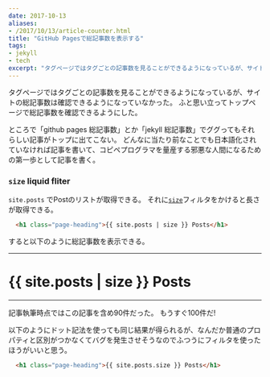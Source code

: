 ```yaml
---
date: 2017-10-13
aliases:
- /2017/10/13/article-counter.html
title: "GitHub Pagesで総記事数を表示する"
tags:
- jekyll
- tech
excerpt: "タグページではタグごとの記事数を見ることができるようになっているが、サイトの総記事数は確認できるようになっていなかった。ふと思い立ってトップページで総記事数を確認できるようにした。"
---
```


タグページではタグごとの記事数を見ることができるようになっているが、サイトの総記事数は確認できるようになっていなかった。
ふと思い立ってトップページで総記事数を確認できるようにした。

ところで「github pages 総記事数」とか「jekyll 総記事数」でググってもそれらしい記事がトップに出てこない。
どんなに当たり前なことでも日本語化されていなければ記事を書いて、コピペプログラマを量産する邪悪な人間になるための第一歩として記事を書く。

### `size` liquid fliter

`site.posts` でPostのリストが取得できる。
それに[`size`](https://shopify.github.io/liquid/filters/size/)フィルタをかけると長さが取得できる。

```html
  <h1 class="page-heading">{{ site.posts | size }} Posts</h1>
```

すると以下のように総記事数を表示できる。

---

<h1 class="page-heading">{{ site.posts | size }} Posts</h1>

---

記事執筆時点ではこの記事を含め90件だった。
もうすぐ100件だ!

以下のようにドット記法を使っても同じ結果が得られるが、なんだか普通のプロパティと区別がつかなくてバグを発生させそうなのでふつうにフィルタを使ったほうがいいと思う。

```html
  <h1 class="page-heading">{{ site.posts.size }} Posts</h1>
```